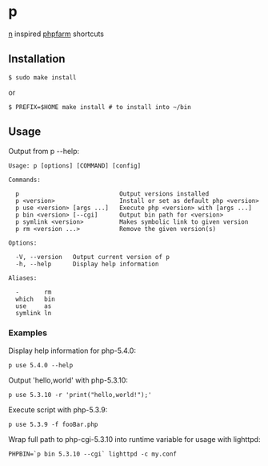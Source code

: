 # p

[n][] inspired [phpfarm][] shortcuts

## Installation

    $ sudo make install

or

    $ PREFIX=$HOME make install # to install into ~/bin

## Usage

Output from p --help:

    Usage: p [options] [COMMAND] [config]

    Commands:

      p                            Output versions installed
      p <version>                  Install or set as default php <version>
      p use <version> [args ...]   Execute php <version> with [args ...]
      p bin <version> [--cgi]      Output bin path for <version>
      p symlink <version>          Makes symbolic link to given version
      p rm <version ...>           Remove the given version(s)

    Options:

      -V, --version   Output current version of p
      -h, --help      Display help information

    Aliases:

      -       rm
      which   bin
      use     as
      symlink ln


### Examples

Display help information for php-5.4.0:

    p use 5.4.0 --help

Output 'hello,world' with php-5.3.10:

    p use 5.3.10 -r 'print("hello,world!");'

Execute script with php-5.3.9:

    p use 5.3.9 -f fooBar.php

Wrap full path to php-cgi-5.3.10 into runtime variable for usage with lighttpd:

    PHPBIN=`p bin 5.3.10 --cgi` lighttpd -c my.conf


[n]:https://github.com/visionmedia/n "Node version manager"
[phpfarm]:http://sourceforge.net/p/phpfarm/code/ "PHP version manager"
